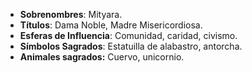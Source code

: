 - **Sobrenombres**: Mityara.
- **Títulos**: Dama Noble, Madre Misericordiosa.
- **Esferas de Influencia**: Comunidad, caridad, civismo.
- **Símbolos Sagrados**: Estatuilla de alabastro, antorcha.
- **Animales sagrados:** Cuervo, unicornio.